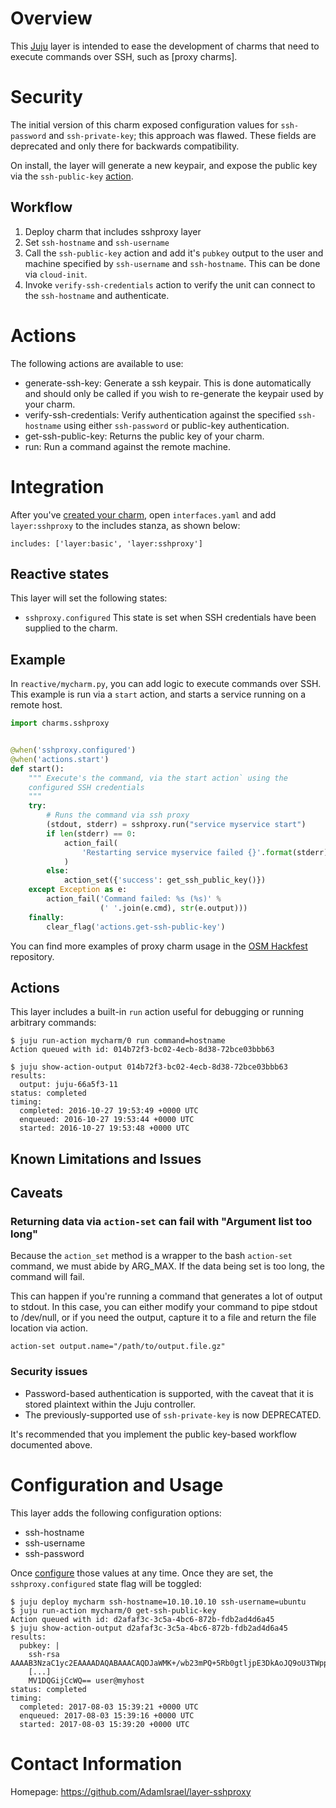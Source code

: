 
# Overview

This [Juju] layer is intended to ease the development of charms that need
to execute commands over SSH, such as [proxy charms].

# Security

The initial version of this charm exposed configuration values for `ssh-password` and `ssh-private-key`; this approach was flawed. These fields are deprecated and only there for backwards compatibility.

On install, the layer will generate a new keypair, and expose the public key via the `ssh-public-key` [action].

## Workflow
1. Deploy charm that includes sshproxy layer
2. Set `ssh-hostname` and `ssh-username`
3. Call the `ssh-public-key` action and add it's `pubkey` output to the user and machine specified by `ssh-username` and `ssh-hostname`. This can be done via `cloud-init`.
4. Invoke `verify-ssh-credentials` action to verify the unit can connect to the `ssh-hostname` and authenticate.

# Actions

The following actions are available to use:

- generate-ssh-key: Generate a ssh keypair. This is done automatically and should only be called if you wish to re-generate the keypair used by your charm.
- verify-ssh-credentials: Verify authentication against the specified `ssh-hostname` using either `ssh-password` or public-key authentication.
- get-ssh-public-key: Returns the public key of your charm.
- run: Run a command against the remote machine.

# Integration

After you've [created your charm], open `interfaces.yaml` and add
`layer:sshproxy` to the includes stanza, as shown below:
```
includes: ['layer:basic', 'layer:sshproxy']
```

## Reactive states

This layer will set the following states:

- `sshproxy.configured` This state is set when SSH credentials have been supplied to the charm.


## Example
In `reactive/mycharm.py`, you can add logic to execute commands over SSH. This
example is run via a `start` action, and starts a service running on a remote
host.
```python
import charms.sshproxy


@when('sshproxy.configured')
@when('actions.start')
def start():
    """ Execute's the command, via the start action` using the
    configured SSH credentials
    """
    try:
        # Runs the command via ssh proxy
        (stdout, stderr) = sshproxy.run("service myservice start")
        if len(stderr) == 0:
            action_fail(
                'Restarting service myservice failed {}'.format(stderr)
            )
        else:
            action_set({'success': get_ssh_public_key()})
    except Exception as e:
        action_fail('Command failed: %s (%s)' %
                    (' '.join(e.cmd), str(e.output)))
    finally:
        clear_flag('actions.get-ssh-public-key')
```

You can find more examples of proxy charm usage in the [OSM Hackfest](https://github.com/AdamIsrael/osm-hackfest) repository.

## Actions
This layer includes a built-in `run` action useful for debugging or running arbitrary commands:

```
$ juju run-action mycharm/0 run command=hostname
Action queued with id: 014b72f3-bc02-4ecb-8d38-72bce03bbb63

$ juju show-action-output 014b72f3-bc02-4ecb-8d38-72bce03bbb63
results:
  output: juju-66a5f3-11
status: completed
timing:
  completed: 2016-10-27 19:53:49 +0000 UTC
  enqueued: 2016-10-27 19:53:44 +0000 UTC
  started: 2016-10-27 19:53:48 +0000 UTC

```
## Known Limitations and Issues
## Caveats
### Returning data via `action-set` can fail with "Argument list too long"

Because the `action_set` method is a wrapper to the bash `action-set` command, we must abide by ARG_MAX. If the data being set is too long, the command will fail.

This can happen if you're running a command that generates a lot of output to stdout. In this case, you can either modify your command to pipe stdout to /dev/null, or if you need the output, capture it to a file and return the file location via action.

```
action-set output.name="/path/to/output.file.gz"
```

### Security issues

- Password-based authentication is supported, with the caveat that
it is stored plaintext within the Juju controller.
- The previously-supported use of `ssh-private-key` is now DEPRECATED.

It's recommended that you implement the public key-based workflow documented above.

# Configuration and Usage

This layer adds the following configuration options:
- ssh-hostname
- ssh-username
- ssh-password

Once  [configure] those values at any time. Once they are set, the `sshproxy.configured` state flag will be toggled:

```
$ juju deploy mycharm ssh-hostname=10.10.10.10 ssh-username=ubuntu
$ juju run-action mycharm/0 get-ssh-public-key
Action queued with id: d2afaf3c-3c5a-4bc6-872b-fdb2ad4d6a45
$ juju show-action-output d2afaf3c-3c5a-4bc6-872b-fdb2ad4d6a45
results:
  pubkey: |
    ssh-rsa AAAAB3NzaC1yc2EAAAADAQABAAACAQDJaWMK+/wb23mPQ+5Rb0gtljpE3DkAoJQ9oU3TWppDqJGX
    [...]
    MV1DQGijCcWQ== user@myhost
status: completed
timing:
  completed: 2017-08-03 15:39:21 +0000 UTC
  enqueued: 2017-08-03 15:39:16 +0000 UTC
  started: 2017-08-03 15:39:20 +0000 UTC
```


# Contact Information
Homepage: https://github.com/AdamIsrael/layer-sshproxy

[Juju]: https://jujucharms.com/about
[configure]: https://jujucharms.com/docs/2.0/charms-config
[scaling]: https://jujucharms.com/docs/2.0/charms-scaling
[relations]: https://jujucharms.com/docs/2.0/charms-relations
[leadership]: https://jujucharms.com/docs/2.0/developer-leadership
[created your charm]: https://jujucharms.com/docs/2.0/developer-getting-started
[action]: https://docs.jujucharms.com/2.5/en/actions
